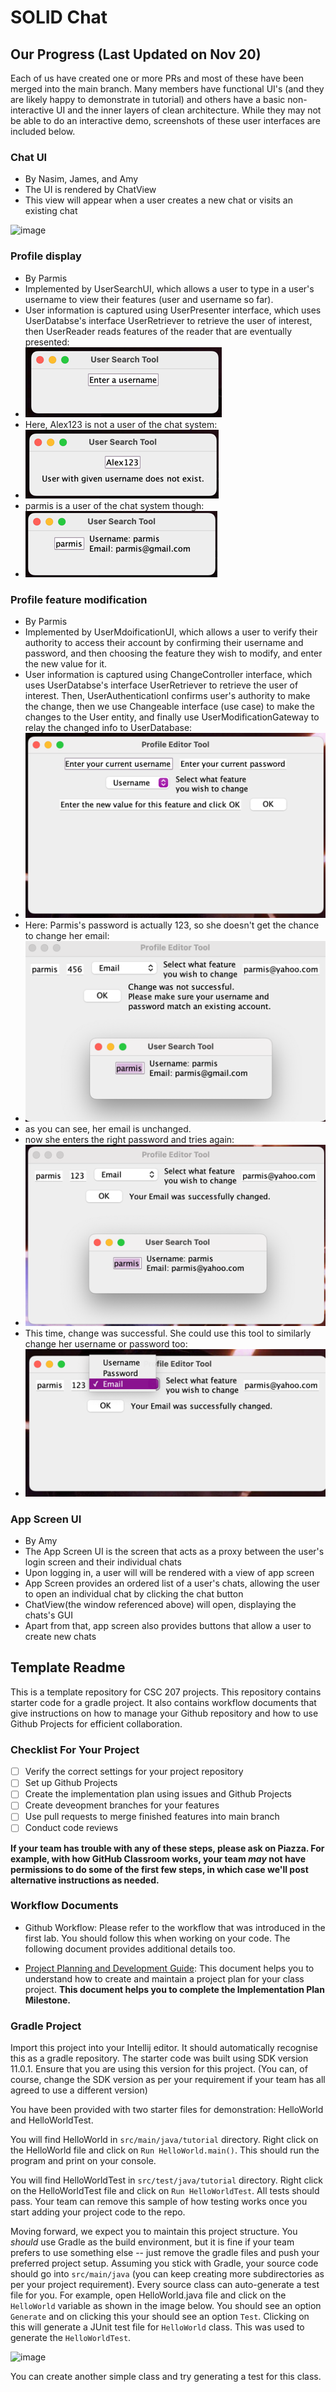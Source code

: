 # SOLID Chat

## Our Progress (Last Updated on Nov 20)

Each of us have created one or more PRs and most of these have been merged into the main branch. Many members have functional UI's (and they are likely happy to demonstrate in tutorial) and others have a basic non-interactive UI and the inner layers of clean architecture. While they may not be able to do an interactive demo, screenshots of these user interfaces are included below.

### Chat UI
- By Nasim, James, and Amy
- The UI is rendered by ChatView
- This view will appear when a user creates a new chat or visits an existing chat

![image](https://user-images.githubusercontent.com/18428059/202935072-ba09587d-c67d-4599-9986-9c652480356f.png)

### Profile display
- By Parmis
- Implemented by UserSearchUI, which allows a user to type in a user's username to view their features (user and username so far).
- User information is captured using UserPresenter interface, which uses UserDatabse's interface UserRetriever to retrieve the user of interest, then UserReader reads features of the reader that are eventually presented:
- ![img.png](images/img.png)
- Here, Alex123 is not a user of the chat system:
- ![img_1.png](images/img_1.png)
- parmis is a user of the chat system though:
- ![img_2.png](images/img_2.png)

### Profile feature modification
- By Parmis
- Implemented by UserMdoificationUI, which allows a user to verify their authority to access their account by confirming their username and password, and then choosing the feature they wish to modify, and enter the new value for it. 
- User information is captured using ChangeController interface, which uses UserDatabse's interface UserRetriever to retrieve the user of interest. Then, UserAuthenticationI confirms user's authority to make the change, then we use Changeable interface (use case) to make the changes to the User entity, and finally use UserModificationGateway to relay the changed info to UserDatabase:
- ![img_3.png](images/img_3.png)
- Here: Parmis's password is actually 123, so she doesn't get the chance to change her email:
- ![img_4.png](images/img_4.png)
- as you can see, her email is unchanged.
- now she enters the right password and tries again:
- ![img_5.png](images/img_5.png)
- This time, change was successful. She could use this tool to similarly change her username or password too:
- ![img_6.png](images/img_6.png)


### App Screen UI
- By Amy
- The App Screen UI is the screen that acts as a proxy between the user's login screen and their individual chats
- Upon logging in, a user will will be rendered with a view of app screen
- App Screen provides an ordered list of a user's chats, allowing the user to open an individual chat by clicking the chat button
- ChatView(the window referenced above) will open, displaying the chats's GUI
- Apart from that, app screen also provides buttons that allow a user to create new chats



## Template Readme
This is a template repository for CSC 207 projects. 
This repository contains starter code for a gradle project.
It also contains workflow documents that give instructions on how to manage your Github repository and how to use Github Projects for efficient collaboration.

### Checklist For Your Project
- [ ] Verify the correct settings for your project repository
- [ ] Set up Github Projects
- [ ] Create the implementation plan using issues and Github Projects
- [ ] Create deveopment branches for your features
- [ ] Use pull requests to merge finished features into main branch
- [ ] Conduct code reviews

**If your team has trouble with any of these steps, please ask on Piazza. For example, with how GitHub Classroom works, your team *may* not have permissions to do some of the first few steps, in which case we'll post alternative instructions as needed.**

### Workflow Documents

* Github Workflow: Please refer to the workflow that was introduced in the first lab. You should follow this when working on your code. The following document provides additional details too.

* [Project Planning and Development Guide](project_plan_dev.md): This document helps you to understand how to create and maintain a project plan for your class project. **This document helps you to complete the Implementation Plan Milestone.**

### Gradle Project
Import this project into your Intellij editor. It should automatically recognise this as a gradle repository.
The starter code was built using SDK version 11.0.1. Ensure that you are using this version for this project. (You can, of course, change the SDK version as per your requirement if your team has all agreed to use a different version)

You have been provided with two starter files for demonstration: HelloWorld and HelloWorldTest.

You will find HelloWorld in `src/main/java/tutorial` directory. Right click on the HelloWorld file and click on `Run HelloWorld.main()`.
This should run the program and print on your console.

You will find HelloWorldTest in `src/test/java/tutorial` directory. Right click on the HelloWorldTest file and click on `Run HelloWorldTest`.
All tests should pass. Your team can remove this sample of how testing works once you start adding your project code to the repo.

Moving forward, we expect you to maintain this project structure. You *should* use Gradle as the build environment, but it is fine if your team prefers to use something else -- just remove the gradle files and push your preferred project setup. Assuming you stick with Gradle, your source code should go into `src/main/java` (you can keep creating more subdirectories as per your project requirement). Every source class can auto-generate a test file for you. For example, open HelloWorld.java file and click on the `HelloWorld` variable as shown in the image below. You should see an option `Generate` and on clicking this your should see an option `Test`. Clicking on this will generate a JUnit test file for `HelloWorld` class. This was used to generate the `HelloWorldTest`.

![image](https://user-images.githubusercontent.com/5333020/196066655-d3c97bf4-fdbd-46b0-b6ae-aeb8dbcf351d.png)

You can create another simple class and try generating a test for this class.
